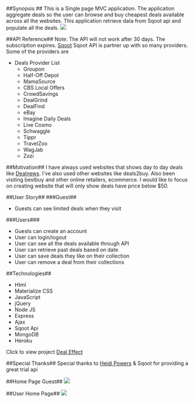 ##Synopsis ##
This is a Single page MVC application. The application aggregate deals so the user can browse and buy cheapest deals available across all the websites. This application retrieve data from Sqoot api and populate all the deals. 
![](http://i.giphy.com/fJKG1UTK7k64w.gif)

##API Reference##
Note: The API will not work after 30 days. The subscription expires. 
[Sqoot](https://www.sqoot.com/)
Sqoot API is partner up with so many providers. Some of the providers are 
* Deals Provider List
  * Groupon
  * Half-Off Depot
  * MamaSource
  * CBS Local Offers
  * CrowdSavings
  * DealGrind
  * DealFind
  * eBay
  * Imagine Daily Deals
  * Live Cosmo
  * Schwaggle
  * Tippr
  * TravelZoo
  * WagJab
  * Zozi
 


##Motivation##
I have always used websites that shows day to day deals like [Dealnews](http://dealnews.com/). I've also used other websites like deals2buy. Also been visiting bestbuy and other online retailers, ecommerce. I would like to focus on creating website that will only show deals have price below $50. 


##User Story##
###Guest##
* Guests can see limited deals when they visit

###Users###
* Guests can create an account
* User can login/logout
* User can see all the deals available through API
* User can retrieve past deals based on date
* User can save deals they like on their collection
* User can remove a deal from their collections

##Technologies##
* Html
* Materialize CSS
* JavaScript
* jQuery
* Node JS
* Express
* Ajax
* Sqoot Api
* MongoDB
* Heroku


Click to view project [Deal Effect](https://fierce-forest-94335.herokuapp.com/)

##Special Thanks##
Special thanks to [Heidi Powers](https://github.com/monsterpony)
& Sqoot for providing a great trial api



##Home Page Guest##
![](http://i.imgur.com/6z0Sjzd.png)

##User Home Page##
![](http://i.imgur.com/9sFCksJ.png)
